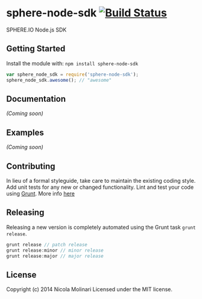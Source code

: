 # sphere-node-sdk [![Build Status](https://secure.travis-ci.org/emmenko/sphere-node-sdk.png?branch=master)](http://travis-ci.org/emmenko/sphere-node-sdk)

SPHERE.IO Node.js SDK

## Getting Started
Install the module with: `npm install sphere-node-sdk`

```javascript
var sphere_node_sdk = require('sphere-node-sdk');
sphere_node_sdk.awesome(); // "awesome"
```

## Documentation
_(Coming soon)_

## Examples
_(Coming soon)_

## Contributing
In lieu of a formal styleguide, take care to maintain the existing coding style. Add unit tests for any new or changed functionality. Lint and test your code using [Grunt](http://gruntjs.com/).
More info [here](CONTRIBUTING.md)

## Releasing
Releasing a new version is completely automated using the Grunt task `grunt release`.

```javascript
grunt release // patch release
grunt release:minor // minor release
grunt release:major // major release
```

## License
Copyright (c) 2014 Nicola Molinari
Licensed under the MIT license.
